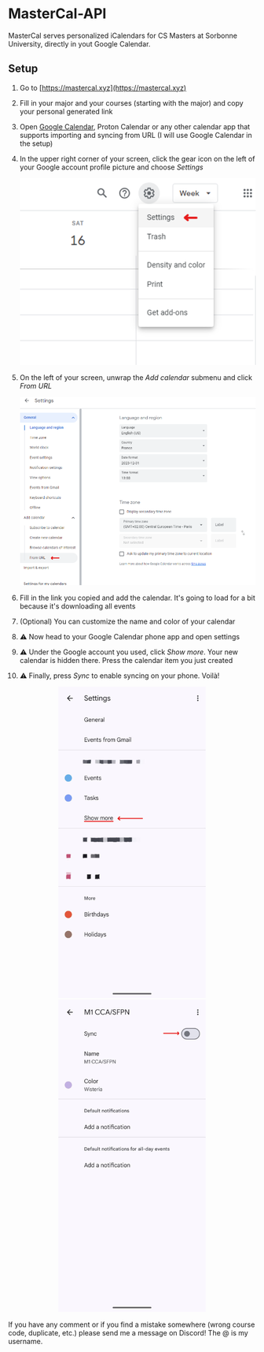 # MasterCal-API
MasterCal serves personalized iCalendars for CS Masters at Sorbonne University, directly in yout Google Calendar.

## Setup
1. Go to [https://mastercal.xyz](https://mastercal.xyz)
2. Fill in your major and your courses (starting with the major) and copy your personal generated link
3. Open [Google Calendar](https://calendar.google.com/), Proton Calendar or any other calendar app that supports importing and syncing from URL (I will use Google Calendar in the setup)
4. In the upper right corner of your screen, click the gear icon on the left of your Google account profile picture and choose _Settings_
   
   <div align="center">
     <img src="./img/screenshot1.png" width="500px" height="auto">
   </div>
   
6. On the left of your screen, unwrap the _Add calendar_ submenu and click _From URL_
   
   <div align="center">
     <img src="./img/screenshot2.png" width="500px" height="auto">
   </div>

8. Fill in the link you copied and add the calendar. It's going to load for a bit because it's downloading all events
9. (Optional) You can customize the name and color of your calendar
11. ⚠️ Now head to your Google Calendar phone app and open settings
12. ⚠️ Under the Google account you used, click _Show more_. Your new calendar is hidden there. Press the calendar item you just created
13. ⚠️ Finally, press _Sync_ to enable syncing on your phone. Voilà!
        
   <div align="center" display="flex">
     <img src="./img/screenshot3.png" width="300px" height="auto">
     <img src="./img/screenshot4.png" width="300px" height="auto">
   </div>

If you have any comment or if you find a mistake somewhere (wrong course code, duplicate, etc.) please send me a message on Discord! The @ is my username. 
